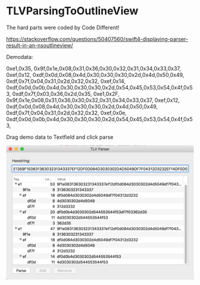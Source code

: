 # TLVParsingToOutlineView

The hard parts were coded by Code Different!

https://stackoverflow.com/questions/50407560/swift4-displaying-parser-result-in-an-nsoutlineview/


Demodata:

0xe1,0x35,
0x9f,0x1e,0x08,0x31,0x36,0x30,0x32,0x31,0x34,0x33,0x37,
0xef,0x12,
0xdf,0x0d,0x08,0x4d,0x30,0x30,0x30,0x2d,0x4d,0x50,0x49,
0xdf,0x7f,0x04,0x31,0x2d,0x32,0x32,
0xef,0x14,
0xdf,0x0d,0x0b,0x4d,0x30,0x30,0x30,0x2d,0x54,0x45,0x53,0x54,0x4f,0x53,
0xdf,0x7f,0x03,0x36,0x2d,0x35,
0xe1,0x2F,
0x9f,0x1e,0x08,0x31,0x36,0x30,0x32,0x31,0x34,0x33,0x37,
0xef,0x12,
0xdf,0x0d,0x08,0x4d,0x30,0x30,0x30,0x2d,0x4d,0x50,0x49,
0xdf,0x7f,0x04,0x31,0x2d,0x32,0x32,
0xef,0x0e,
0xdf,0x0d,0x0b,0x4d,0x30,0x30,0x30,0x2d,0x54,0x45,0x53,0x54,0x4f,0x53,

Drag demo data to Textfield and click parse

![TLVParsing Image](https://github.com/frcocoatst/TLVParsingToOutlineView/blob/master/tlv2outline.png)

